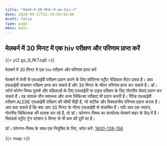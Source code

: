 ```yaml
---
title: "मेलबर्न-में-30-मिनट-में-एक-hiv-प"
date: 2020-09-27T21:19:03+10:00
draft: false
type: page
menu: main
---
```

## मेलबर्न में 30 मिनट में एक hiv परीक्षण और परिणाम प्राप्त करें
{{< yt2 gs_9_fK7zq8 >}}

मेलबर्न में 30 मिनट में एक hiv परीक्षण और परिणाम प्राप्त करें

मेलबर्न में तेजी से एचआईवी परीक्षण प्रदान करने के लिए कोलिन्स स्ट्रीट मेडिकल सेंटर प्रसन्न है। आप एचआईवी संक्रमण परीक्षण प्राप्त कर सकते हैं और 30 मिनट के भीतर परिणाम प्राप्त कर सकते हैं।
डॉ। जॉर्ज फोर्गन स्मिथ पुरुषों और महिलाओं के लिए एचआईवी या एड्स परीक्षण के लिए गोपनीय सेवाएं प्रदान कर सकते हैं।
वह व्यापक यौन स्वास्थ्य और अन्य चिकित्सा परीक्षाएं भी प्रदान करती है।
रैपिड एचआईवी परीक्षण ALERE एचआईवी परीक्षण की चौथी पीढ़ी है, जो सटीक और विश्वसनीय परिणाम प्रदान करता है।
आप बता सकते हैं कि क्या आप 30 मिनट के भीतर एचआईवी से संक्रमित हैं।
यदि आप एक स्वतंत्र, गोपनीय चिकित्सक की तलाश कर रहे हैं, तो डॉ। फोरगन-स्मिथ का कार्यालय मेलबर्न शहर के केंद्र में है।
फ्लिंडर्स स्ट्रीट ट्रेन स्टेशन 5 मिनट से भी कम की दूरी पर है।

डॉ। फोरगन-स्मिथ के साथ एक नियुक्ति के लिए, कॉल करें: [1800-138-156](tel:+611800138156)

{{< map >}}
